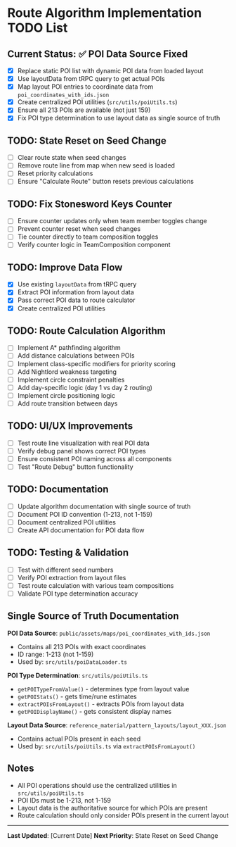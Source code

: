 # Route Algorithm Implementation TODO List

## Current Status: ✅ POI Data Source Fixed
- [x] Replace static POI list with dynamic POI data from loaded layout
- [x] Use layoutData from tRPC query to get actual POIs
- [x] Map layout POI entries to coordinate data from `poi_coordinates_with_ids.json`
- [x] Create centralized POI utilities (`src/utils/poiUtils.ts`)
- [x] Ensure all 213 POIs are available (not just 159)
- [x] Fix POI type determination to use layout data as single source of truth

## TODO: State Reset on Seed Change
- [ ] Clear route state when seed changes
- [ ] Remove route line from map when new seed is loaded
- [ ] Reset priority calculations
- [ ] Ensure "Calculate Route" button resets previous calculations

## TODO: Fix Stonesword Keys Counter
- [ ] Ensure counter updates only when team member toggles change
- [ ] Prevent counter reset when seed changes
- [ ] Tie counter directly to team composition toggles
- [ ] Verify counter logic in TeamComposition component

## TODO: Improve Data Flow
- [x] Use existing `layoutData` from tRPC query
- [x] Extract POI information from layout data
- [x] Pass correct POI data to route calculator
- [x] Create centralized POI utilities

## TODO: Route Calculation Algorithm
- [ ] Implement A* pathfinding algorithm
- [ ] Add distance calculations between POIs
- [ ] Implement class-specific modifiers for priority scoring
- [ ] Add Nightlord weakness targeting
- [ ] Implement circle constraint penalties
- [ ] Add day-specific logic (day 1 vs day 2 routing)
- [ ] Implement circle positioning logic
- [ ] Add route transition between days

## TODO: UI/UX Improvements
- [ ] Test route line visualization with real POI data
- [ ] Verify debug panel shows correct POI types
- [ ] Ensure consistent POI naming across all components
- [ ] Test "Route Debug" button functionality

## TODO: Documentation
- [ ] Update algorithm documentation with single source of truth
- [ ] Document POI ID convention (1-213, not 1-159)
- [ ] Document centralized POI utilities
- [ ] Create API documentation for POI data flow

## TODO: Testing & Validation
- [ ] Test with different seed numbers
- [ ] Verify POI extraction from layout files
- [ ] Test route calculation with various team compositions
- [ ] Validate POI type determination accuracy

## Single Source of Truth Documentation
**POI Data Source**: `public/assets/maps/poi_coordinates_with_ids.json`
- Contains all 213 POIs with exact coordinates
- ID range: 1-213 (not 1-159)
- Used by: `src/utils/poiDataLoader.ts`

**POI Type Determination**: `src/utils/poiUtils.ts`
- `getPOITypeFromValue()` - determines type from layout value
- `getPOIStats()` - gets time/rune estimates
- `extractPOIsFromLayout()` - extracts POIs from layout data
- `getPOIDisplayName()` - gets consistent display names

**Layout Data Source**: `reference_material/pattern_layouts/layout_XXX.json`
- Contains actual POIs present in each seed
- Used by: `src/utils/poiUtils.ts` via `extractPOIsFromLayout()`

## Notes
- All POI operations should use the centralized utilities in `src/utils/poiUtils.ts`
- POI IDs must be 1-213, not 1-159
- Layout data is the authoritative source for which POIs are present
- Route calculation should only consider POIs present in the current layout

---
**Last Updated**: [Current Date]
**Next Priority**: State Reset on Seed Change 